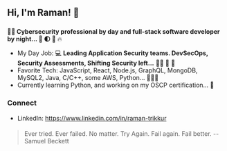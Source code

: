 ## Hi, I'm Raman! 👋
###
**:closed_lock_with_key::beginner: Cybersecurity professional by day and full-stack software developer by night... :bust_in_silhouette: :first_quarter_moon: :japanese_goblin:** 🔥 

- My Day Job: 💻 **Leading Application Security teams. DevSecOps, Security Assessments, Shifting Security left...** :guardsman: :office: :briefcase: 
- Favorite Tech: JavaScript, React, Node.js, GraphQL, MongoDB, MySQL2, Java, C/C++, some AWS, Python... :dizzy::monkey::sparkles: 
- Currently learning Python, and working on my OSCP certification... :book:

### Connect
- LinkedIn: https://www.linkedin.com/in/raman-trikkur

####
<blockquote>
  Ever tried. Ever failed. No matter. Try Again. Fail again. Fail better. --Samuel Beckett <br/> 
</blockquote>
